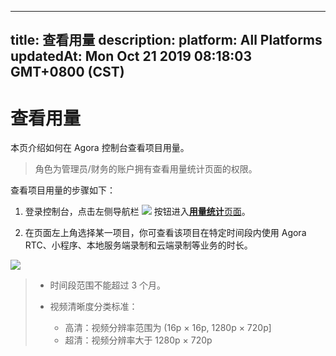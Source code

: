 
---
title: 查看用量
description: 
platform: All Platforms
updatedAt: Mon Oct 21 2019 08:18:03 GMT+0800 (CST)
---
# 查看用量
本页介绍如何在 Agora 控制台查看项目用量。

> 角色为管理员/财务的账户拥有查看用量统计页面的权限。

查看项目用量的步骤如下：

1. 登录控制台，点击左侧导航栏 ![](https://web-cdn.agora.io/docs-files/1551250582235) 按钮进入[**用量统计**页面](https://dashboard.agora.io/duration)。

2. 在页面左上角选择某一项目，你可查看该项目在特定时间段内使用 Agora RTC、小程序、本地服务端录制和云端录制等业务的时长。

![](https://web-cdn.agora.io/docs-files/1567410379492)

> - 时间段范围不能超过 3 个月。
>
> - 视频清晰度分类标准：
> 	- 高清：视频分辨率范围为 (16p × 16p, 1280p × 720p]
> 	- 超清：视频分辨率大于 1280p × 720p



